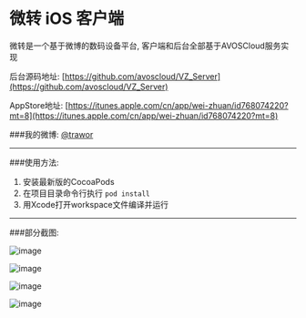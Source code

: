 # 微转 iOS 客户端

微转是一个基于微博的数码设备平台, 客户端和后台全部基于AVOSCloud服务实现

后台源码地址: [https://github.com/avoscloud/VZ_Server](https://github.com/avoscloud/VZ_Server)

AppStore地址: [https://itunes.apple.com/cn/app/wei-zhuan/id768074220?mt=8](https://itunes.apple.com/cn/app/wei-zhuan/id768074220?mt=8)

###我的微博: [@trawor](http://weibo.com/trawor)

----
###使用方法:

1. 安装最新版的CocoaPods
2. 在项目目录命令行执行 `pod install`
3. 用Xcode打开workspace文件编译并运行

----

###部分截图:

![image](http://a2.mzstatic.com/us/r30/Purple6/v4/21/41/90/21419003-2730-71c0-d9bb-383191acabd1/screen568x568.jpeg)

![image](http://a5.mzstatic.com/us/r30/Purple/v4/83/b6/4a/83b64ae6-ed48-45e5-957c-09a925bb40e3/screen568x568.jpeg)

![image](http://a1.mzstatic.com/us/r30/Purple6/v4/91/ed/ea/91edead0-707a-57e1-9168-279d621a4206/screen568x568.jpeg)

![image](http://a2.mzstatic.com/us/r30/Purple/v4/4f/26/f8/4f26f8b8-dffd-becf-c6ef-bc3315214910/screen568x568.jpeg)

